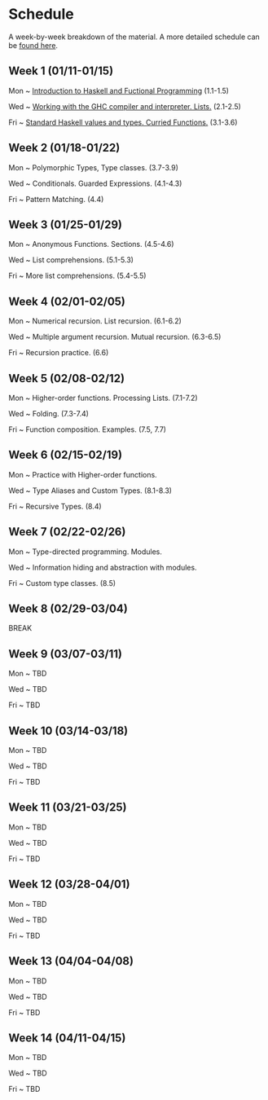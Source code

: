 # Schedule

A week-by-week breakdown of the material. A more detailed schedule can be [found here](detailedSchedule.md).

## Week  1 (01/11-01/15)

Mon
  ~ [Introduction to Haskell and Fuctional Programming](notes/intro.md) (1.1-1.5)

Wed
  ~ [Working with the GHC compiler and interpreter. Lists.](notes/lists.md) (2.1-2.5)

Fri
  ~ [Standard Haskell values and types. Curried Functions.](notes/standard.md) (3.1-3.6)

## Week  2 (01/18-01/22)

Mon
  ~ Polymorphic Types, Type classes. (3.7-3.9)

Wed
  ~ Conditionals. Guarded Expressions. (4.1-4.3)

Fri
  ~ Pattern Matching. (4.4)

## Week  3 (01/25-01/29)

Mon
  ~ Anonymous Functions. Sections. (4.5-4.6)

Wed
  ~ List comprehensions. (5.1-5.3)

Fri
  ~ More list comprehensions. (5.4-5.5)

## Week  4 (02/01-02/05)

Mon
  ~ Numerical recursion. List recursion. (6.1-6.2)

Wed
  ~ Multiple argument recursion. Mutual recursion. (6.3-6.5)

Fri
  ~ Recursion practice. (6.6)

## Week  5 (02/08-02/12)

Mon
  ~ Higher-order functions. Processing Lists. (7.1-7.2)

Wed
  ~ Folding. (7.3-7.4)

Fri
  ~ Function composition. Examples. (7.5, 7.7)


## Week  6 (02/15-02/19)

Mon
  ~ Practice with Higher-order functions.

Wed
  ~ Type Aliases and Custom Types. (8.1-8.3)

Fri
  ~ Recursive Types. (8.4)

## Week  7 (02/22-02/26)

Mon
  ~ Type-directed programming. Modules.

Wed
  ~ Information hiding and abstraction with modules.

Fri
  ~ Custom type classes. (8.5)

## Week  8 (02/29-03/04)

BREAK

## Week  9 (03/07-03/11)

Mon
  ~ TBD

Wed
  ~ TBD

Fri
  ~ TBD

## Week 10 (03/14-03/18)

Mon
  ~ TBD

Wed
  ~ TBD

Fri
  ~ TBD

## Week 11 (03/21-03/25)

Mon
  ~ TBD

Wed
  ~ TBD

Fri
  ~ TBD

## Week 12 (03/28-04/01)

Mon
  ~ TBD

Wed
  ~ TBD

Fri
  ~ TBD

## Week 13 (04/04-04/08)

Mon
  ~ TBD

Wed
  ~ TBD

Fri
  ~ TBD


## Week 14 (04/11-04/15)

Mon
  ~ TBD

Wed
  ~ TBD

Fri
  ~ TBD
